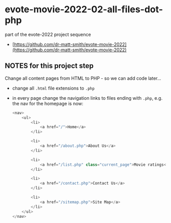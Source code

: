# evote-movie-2022-02-all-files-dot-php

part of the evote-2022 project sequence

- [https://github.com/dr-matt-smith/evote-movie-2022](https://github.com/dr-matt-smith/evote-movie-2022)


## NOTES for this project step

Change all content pages from HTML to PHP - so we can add code later...


- change all `.html` file extensions to `.php`

- in every page change the navigation links to files ending with `.php`, e.g. the nav for the homepage is now:

  ```php
  <nav>
      <ul>
          <li>
              <a href="/">Home</a>
          </li>

          <li>
              <a href="/about.php">About Us</a>
          </li>

          <li>
              <a href="/list.php" class="current_page">Movie ratings</a>
          </li>

          <li>
              <a href="/contact.php">Contact Us</a>
          </li>

          <li>
              <a href="/sitemap.php">Site Map</a>
          </li>
      </ul>
  </nav>
  ```

